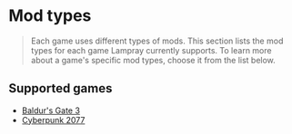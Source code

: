 # Mod types

> Each game uses different types of mods. This section lists the mod types for each game Lampray currently supports. To learn more about a game's specific mod types, choose it from the list below.

## Supported games

- [Baldur's Gate 3](./baldurs-gate-3.md)
- [Cyberpunk 2077](./cyberpunk-2077.md)
